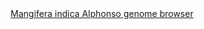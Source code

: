 <div id="Mangifera_indica_Alphonso_genome_browser" align="center">
  <a href="https://ink-blot.github.io/?sessionURL=blob:zZVbb6M4FID_yspPuxIhXAPkLWnTJk0mF3LvaBQZMODGYGKbhKTqf18308xotdW2Xe2lEkJgjjnn.PsMj2CPGMc0B01gqLqt2kABPKWHKcwKgoYwQxw0Y0g4UgBDMWIoDxFoPoIYcgHn_kBOTIUoeLNej2BcS1BOMxxylZsqLGqcliJFMrRmqDCDJ5rDA1dDmslgAeuQFCnNOa3DMESc17R6gfJkc4DydHm2Ob8SbbKSCHzOupFFyMIiNYayWpxHqHqjkPdkTpyuuf1iFPd2Ncndjj4X6.MU0pugfVqEy4fRYbC78qPxqn93G3M826Nri3itFDe0XtYdJiUr6tNFEQ2vjevcjLKIVH5kV.uoMYnNxEgablSQqIqDbbqAcU_M.4f7oTlp742OT_T.ytEPc9kQBk8KIDQs5bKDMGW607QVzbUUy_Zqz1e24tmebJtRDJpfvylAMBhuZfTXRyCOhWQDONqVZ0wKoCxCDDRrnqY5uucZtuVYmufpT8ojKBn5h.FlMJc08AZFWGwiKlROmZCckjg21eQk64kxObOTid8O_kRkb4hIDsGWtzV90U7LU3wTDVtT1mfHmRX0i.oqz4tB6q2SW1StBbmPsoDnlduZRn5JZ16migDLjt7dekxZBoUMfR6S9y9kYZ5TAcXzflVAinCSyhhHU0BICZWcAUuCXzXlF3notvabDNpjjgNMsDguZUp6AE3TsBuW_kMN899R4cfunfq.a7i655obfSPxC_kJiTY8L7gqu1H3YfwnMz489xOJgsaV2VnHA_3BS.NbjttROnN4uSyuuvZ0KPDeCph946yPx5MIx6f5aK4Hy5K3lzm.mZTW9o.ifHwVL97IkZ_a7CHDMBev6qA7nmP8hUAvmlj_iybPYMnfFuW12Z9IFdI2eWuRsTUaz0b7Pll1XBzeaRXlg1YrCU1Gsu4Rs0XQ82.7_s76Mt.uux17suvBu.TQGX1IlVdX8uOy6JbWcN62xf4PbVEDmL1Di5ewT8R_Crfa5GG9jwbketd4iDWzoC7zu4ueFyPvTjMSWK7HqzIcrW3DY71xpetBFsZLd.aGIbZkR2_xv6zNBfT328vPhOAkz9AZ9Qu3xtO3p98B">Mangifera indica Alphonso genome browser</a>
</div>
